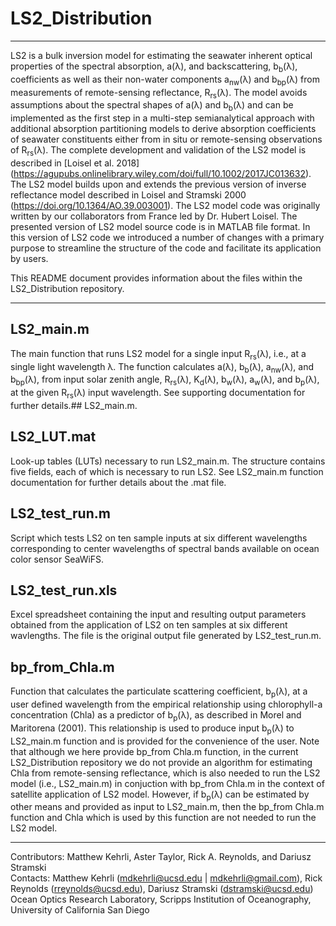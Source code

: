 # LS2_Distribution
---

LS2 is a bulk inversion model for estimating the seawater inherent optical properties of the spectral absorption, a(λ), and backscattering, b<sub>b</sub>(λ), coefficients as well as their non-water components a<sub>nw</sub>(λ) and b<sub>bp</sub>(λ) from measurements of remote-sensing reflectance, R<sub>rs</sub>(λ). The model avoids assumptions about the spectral shapes of a(λ) and b<sub>b</sub>(λ) and can be implemented as the first step in a multi-step semianalytical approach with additional absorption partitioning models to derive absorption coefficients of seawater constituents either from in situ or remote-sensing observations of R<sub>rs</sub>(λ). The complete development and validation of the LS2 model is described in [Loisel et al. 2018] (https://agupubs.onlinelibrary.wiley.com/doi/full/10.1002/2017JC013632). The LS2 model builds upon and extends the previous version of inverse reflectance model described in Loisel and Stramski 2000 (https://doi.org/10.1364/AO.39.003001). The LS2 model code was originally written by our collaborators from France led by Dr. Hubert Loisel. The presented version of LS2 model source code is in MATLAB file format. In this version of LS2 code we introduced a number of changes with a primary purpose to streamline the structure of the code and facilitate its application by users.

This README document provides information about the files within the LS2_Distribution repository.

---

## LS2_main.m
The main function that runs LS2 model for a single input R<sub>rs</sub>(λ), i.e., at a single light wavelength λ. The function calculates a(λ), b<sub>b</sub>(λ), a<sub>nw</sub>(λ), and b<sub>bp</sub>(λ), from input solar zenith angle, R<sub>rs</sub>(λ),  K<sub>d</sub>(λ),  b<sub>w</sub>(λ), a<sub>w</sub>(λ), and b<sub>p</sub>(λ), at the given R<sub>rs</sub>(λ) input wavelength. See supporting documentation for further details.## LS2_main.m.

## LS2_LUT.mat
Look-up tables (LUTs) necessary to run LS2_main.m. The structure contains five fields, each of which is necessary to run LS2. See LS2_main.m function documentation for further details about the .mat file.

## LS2_test_run.m
Script which tests LS2 on ten sample inputs at six different wavelengths corresponding to center wavelengths of spectral bands available on ocean color sensor SeaWiFS. 

## LS2_test_run.xls
Excel spreadsheet containing the input and resulting output parameters obtained from the application of LS2 on ten samples at six different wavlengths. The file is the original output file generated by LS2_test_run.m.

## bp_from_Chla.m
Function that calculates the particulate scattering coefficient, b<sub>p</sub>(λ), at a user defined wavelength from the empirical relationship using chlorophyll-a concentration (Chla) as a predictor of b<sub>p</sub>(λ), as described in Morel and Maritorena (2001). This relationship is used to produce input b<sub>p</sub>(λ) to LS2_main.m function and is provided for the convenience of the user. Note that although we here provide bp_from Chla.m function, in the current LS2_Distribution repository we do not provide an algorithm for estimating Chla from remote-sensing reflectance, which is also needed to run the LS2 model (i.e., LS2_main.m) in conjuction with bp_from Chla.m in the context of satellite application of LS2 model. However, if b<sub>p</sub>(λ) can be estimated by other means and provided as input to LS2_main.m, then the bp_from Chla.m function and Chla which is used by this function are not needed to run the LS2 model.

---
Contributors: Matthew Kehrli, Aster Taylor, Rick A. Reynolds, and Dariusz Stramski\
Contacts: Matthew Kehrli (mdkehrli@ucsd.edu | mdkehrli@gmail.com), Rick Reynolds (rreynolds@ucsd.edu), Dariusz Stramski (dstramski@ucsd.edu)\
Ocean Optics Research Laboratory, Scripps Institution of Oceanography, University of California San Diego
